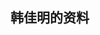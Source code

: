 ## 韩佳明的资料


<!--
**guomaimang/guomaimang** is a ✨ _special_ ✨ repository because its `README.md` (this file) appears on your GitHub profile.

Here are some ideas to get you started:

- 🔭 I’m currently working on ...
- 🌱 I’m currently learning ...
- 👯 I’m looking to collaborate on ...
- 🤔 I’m looking for help with ...
- 💬 Ask me about ...
- 📫 How to reach me: ...
- 😄 Pronouns: ...
- ⚡ Fun fact: ...

韩佳明，字弘树，出生于河北省邢台市宁晋县，小学毕业于宁晋县第二实验小学，初中毕业于衡水市第五中学，高中毕业于衡水第一中学（河北衡水中学南校区）,现就读于香港理工大学（The Hong Kong Polytechnic University）。

韩佳明 8岁加入树叶组（后更名中学馆、中国学馆联盟），并成为其主要项目负责人；12岁成立应星科技；14岁加入中国共青团；17岁加入应星工作组义务实习计算机管理；18岁参与学馆社区和Kingdox应用建设；现任中国学馆联盟公益图书馆管理员、中国学馆联盟研究组聘请公益导师。

<img src="https://www.hanjiaming.com.cn/wp-content/uploads/file/photo/b3919b5fb7d50964e986197240038e54.png" height="null" width="400" />

📫 How to reach me: hanjiaming@zhongxueguan.cn

🌱 I’m currently learning at HK PolyU.

查看认证：<https://www.hbstu.cn/v_research_hanjiaming/>



-->
